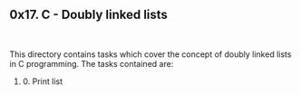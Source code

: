 <h2>0x17. C - Doubly linked lists</h2>
<br>
<p>This directory contains tasks which cover the concept of doubly linked lists in C programming. The tasks contained are: </p>
<ol>
<li>0. Print list</li>
</ol>
